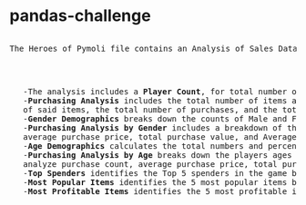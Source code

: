 # pandas-challenge
<pre>
<p>The Heroes of Pymoli file contains an Analysis of Sales Data of optionally purchased items within the free-to-play game Heroes of Pymoli.<p /> 
<ul>
-The analysis includes a <b>Player Count</b>, for total number of players. 
-<b>Purchasing Analysis</b> includes the total number of items available for purchase, the average purchase prices 
of said items, the total number of purchases, and the total revenue accumulation of items purchased. 
-<b>Gender Demographics</b> breaks down the counts of Male and Female players, and accounts for unknowns.
-<b>Purchasing Analysis by Gender</b> includes a breakdown of the following values by gender: the purchase count,
average purchase price, total purchase value, and Average Purchase total per person that accounts for unique users.
-<b>Age Demographics</b> calculates the total numbers and percentages of users by age group. 
-<b>Purchasing Analysis by Age</b> breaks down the players ages into unique bins for ranges of ages in order to 
analyze purchase count, average purchase price, total purchase value, and average total per person by Age Group. 
-<b>Top Spenders</b> identifies the Top 5 spenders in the game by Total Purchase value. 
-<b>Most Popular Items</b> identifies the 5 most popular items by purchase count. 
-<b>Most Profitable Items</b> identifies the 5 most profitable items by total purchase value.
</ul>
</pre>
